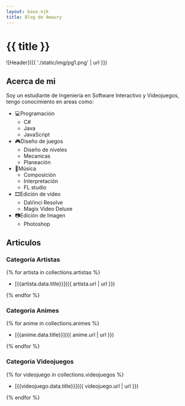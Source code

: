 ```yaml
---
layout: base.njk
title: Blog de Amaury
---
```


# {{ title }}

![Header]({{ './static/img/pg1.png' | url }})

## Acerca de mi

Soy un estudiante de Ingeniería en Software Interactivo y Videojuegos, tengo conocimiento en areas como:
 - 💻Programación
    - C#
    - Java
    - JavaScript
 - 🎮Diseño de juegos
    - Diseño de niveles
    - Mecanicas
    - Planeación
 - 🎹Música
    - Composición
    - Interpretación
    - FL studio 
 - 🎞️Edición de video
    - DaVinci Resolve 
    - Magix Video Deluxe
 - 📷Edición de Imagen
    - Photoshop
## Articulos

### Categoría Artistas

{% for artista in collections.artistas %}

- [{{artista.data.title}}]({{ artista.url | url }})

{% endfor %}

### Categoria Animes

{% for anime in collections.animes %}

- [{{anime.data.title}}]({{ anime.url | url }})

{% endfor %}

### Categoria Videojuegos

{% for videojuego in collections.videojuegos %}

- [{{videojuego.data.title}}]({{ videojuego.url | url }})

{% endfor %}